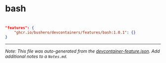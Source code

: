 # bash

# 

```json
"features": {
    "ghcr.io/bushero/devcontainers/features/bash:1.0.1": {}
}
```

---

_Note: This file was auto-generated from the [devcontainer-feature.json](/features/src/bash/devcontainer-feature.json). Add additional notes to a `Notes.md`._
